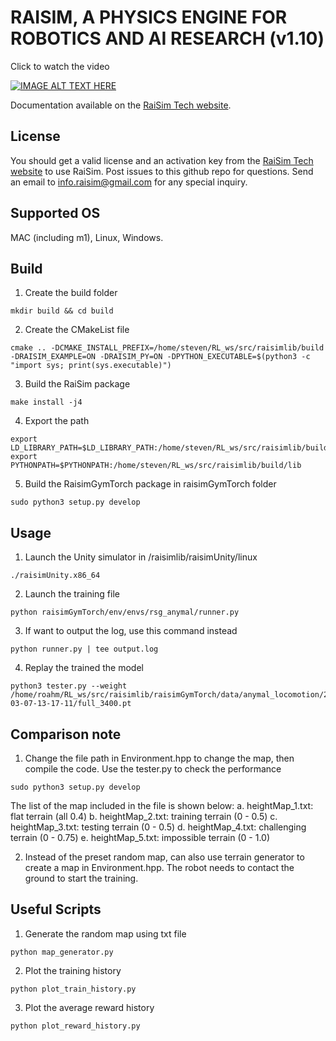# RAISIM, A PHYSICS ENGINE FOR ROBOTICS AND AI RESEARCH (v1.10)

Click to watch the video

[![IMAGE ALT TEXT HERE](https://img.youtube.com/vi/CN0ah5-OWik/0.jpg)](https://www.youtube.com/watch?v=CN0ah5-OWik)


Documentation available on the [RaiSim Tech website](http://raisim.com).

## License

You should get a valid license and an activation key from the [RaiSim Tech website](http://raisim.com) to use RaiSim.
Post issues to this github repo for questions. 
Send an email to info.raisim@gmail.com for any special inquiry.

## Supported OS

MAC (including m1), Linux, Windows.


## Build

1. Create the build folder
```
mkdir build && cd build
```

2. Create the CMakeList file
```
cmake .. -DCMAKE_INSTALL_PREFIX=/home/steven/RL_ws/src/raisimlib/build -DRAISIM_EXAMPLE=ON -DRAISIM_PY=ON -DPYTHON_EXECUTABLE=$(python3 -c "import sys; print(sys.executable)")
```

3. Build the RaiSim package
```
make install -j4
```

4. Export the path
```
export LD_LIBRARY_PATH=$LD_LIBRARY_PATH:/home/steven/RL_ws/src/raisimlib/build/lib
export PYTHONPATH=$PYTHONPATH:/home/steven/RL_ws/src/raisimlib/build/lib
```

5. Build the RaisimGymTorch package in raisimGymTorch folder
```
sudo python3 setup.py develop
```

## Usage

1. Launch the Unity simulator in /raisimlib/raisimUnity/linux
```
./raisimUnity.x86_64
```

2. Launch the training file
```
python raisimGymTorch/env/envs/rsg_anymal/runner.py
```

3. If want to output the log, use this command instead
```
python runner.py | tee output.log
```

4. Replay the trained the model
```
python3 tester.py --weight /home/roahm/RL_ws/src/raisimlib/raisimGymTorch/data/anymal_locomotion/2022-03-07-13-17-11/full_3400.pt
```

## Comparison note
1. Change the file path in Environment.hpp to change the map, then compile the code. Use the tester.py to check the performance
```
sudo python3 setup.py develop
```

The list of the map included in the file is shown below:
	a. heightMap_1.txt: flat terrain (all 0.4)
	b. heightMap_2.txt: training terrain (0 - 0.5)
	c. heightMap_3.txt: testing terrain (0 - 0.5)
	d. heightMap_4.txt: challenging terrain (0 - 0.75)
	e. heightMap_5.txt: impossible terrain (0 - 1.0) 

2. Instead of the preset random map, can also use terrain generator to create a map in Environment.hpp. The robot needs to contact the ground to start the training.

## Useful Scripts
1. Generate the random map using txt file
```
python map_generator.py
```

2. Plot the training history
```
python plot_train_history.py
```

3. Plot the average reward history
```
python plot_reward_history.py
```
